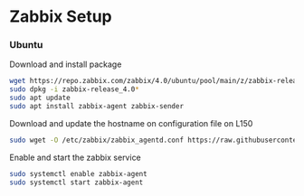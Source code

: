 # Zabbix Setup

### Ubuntu

Download and install package

```bash
wget https://repo.zabbix.com/zabbix/4.0/ubuntu/pool/main/z/zabbix-release/zabbix-release_4.0-2+bionic_all.deb
sudo dpkg -i zabbix-release_4.0*
sudo apt update
sudo apt install zabbix-agent zabbix-sender
```

Download and update the hostname on configuration file on L150

```bash
sudo wget -O /etc/zabbix/zabbix_agentd.conf https://raw.githubusercontent.com/jjp1023/Jiggy-Home-Lab/master/ubuntu/etc/zabbix/zabbix_agentd.conf
```

Enable and start the zabbix service

```bash
sudo systemctl enable zabbix-agent
sudo systemctl start zabbix-agent
```
